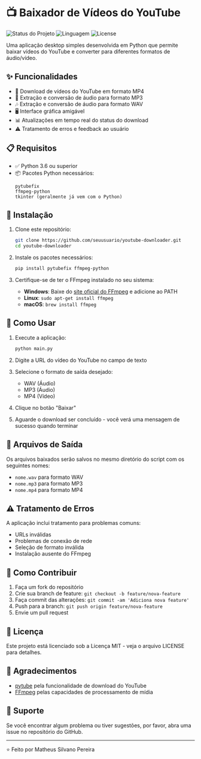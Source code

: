# 📺 Baixador de Vídeos do YouTube
![Status do Projeto](https://img.shields.io/badge/Status-Concluído-green)
![Linguagem](https://img.shields.io/badge/Python-3.8+-blue)
![License](https://img.shields.io/badge/License-MIT-green)

Uma aplicação desktop simples desenvolvida em Python que permite baixar vídeos do YouTube e converter para diferentes formatos de áudio/vídeo.

## ✨ Funcionalidades

- 🎥 Download de vídeos do YouTube em formato MP4
- 🎵 Extração e conversão de áudio para formato MP3
- 🎶 Extração e conversão de áudio para formato WAV
- 🖥️ Interface gráfica amigável
- 📊 Atualizações em tempo real do status do download
- ⚠️ Tratamento de erros e feedback ao usuário

## 📋 Requisitos

- ✅ Python 3.6 ou superior
- 📦 Pacotes Python necessários:
  ```
  pytubefix
  ffmpeg-python
  tkinter (geralmente já vem com o Python)
  ```

## 🚀 Instalação

1. Clone este repositório:
   ```bash
   git clone https://github.com/seuusuario/youtube-downloader.git
   cd youtube-downloader
   ```

2. Instale os pacotes necessários:
   ```bash
   pip install pytubefix ffmpeg-python
   ```

3. Certifique-se de ter o FFmpeg instalado no seu sistema:
   - **Windows**: Baixe do [site oficial do FFmpeg](https://ffmpeg.org/download.html) e adicione ao PATH
   - **Linux**: `sudo apt-get install ffmpeg`
   - **macOS**: `brew install ffmpeg`

## 📱 Como Usar

1. Execute a aplicação:
   ```bash
   python main.py
   ```

2. Digite a URL do vídeo do YouTube no campo de texto

3. Selecione o formato de saída desejado:
   - WAV (Áudio)
   - MP3 (Áudio)
   - MP4 (Vídeo)

4. Clique no botão "Baixar"

5. Aguarde o download ser concluído - você verá uma mensagem de sucesso quando terminar

## 📂 Arquivos de Saída

Os arquivos baixados serão salvos no mesmo diretório do script com os seguintes nomes:
- `nome.wav` para formato WAV
- `nome.mp3` para formato MP3
- `nome.mp4` para formato MP4

## ⚠️ Tratamento de Erros

A aplicação inclui tratamento para problemas comuns:
- URLs inválidas
- Problemas de conexão de rede
- Seleção de formato inválida
- Instalação ausente do FFmpeg

## 🤝 Como Contribuir

1. Faça um fork do repositório
2. Crie sua branch de feature: `git checkout -b feature/nova-feature`
3. Faça commit das alterações: `git commit -am 'Adiciona nova feature'`
4. Push para a branch: `git push origin feature/nova-feature`
5. Envie um pull request

## 📄 Licença

Este projeto está licenciado sob a Licença MIT - veja o arquivo LICENSE para detalhes.

## 🙏 Agradecimentos

- [pytube](https://github.com/pytube/pytube) pela funcionalidade de download do YouTube
- [FFmpeg](https://ffmpeg.org/) pelas capacidades de processamento de mídia

## 💬 Suporte

Se você encontrar algum problema ou tiver sugestões, por favor, abra uma issue no repositório do GitHub.

---
⭐ Feito por Matheus Silvano Pereira
